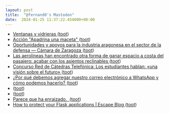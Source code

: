 ```yaml
---
layout: post
title:  "@fernand0's Mastodon"
date:  2024-01-25 11:37:22.454000+00:00
---
```

*  [Ventanas y vidrieras ](https://www.flickr.com/photos/fernand0/53477580321) ([toot](https://mastodon.social/@fernand0/111816385655789827))
*  [Acción "Apadrina una maceta" ](https://eina.unizar.es/noticia/accion-apadrina-una-macet) ([toot](https://mastodon.social/@fernand0/111816264005912233))
*  [Oportunidades y apoyos para la industria aragonesa en el sector de la defensa — Cámara de Zaragoza ](https://www.camarazaragoza.com/productos/competitividad/aries-aragon-impulso-de-empresas/oportunidades-y-apoyos-para-la-industria-aragonesa-en-el-sector-de-la-defensa) ([toot](https://mastodon.social/@fernand0/111816205437877868))
*  [Las aerolíneas han encontrado otra forma de ganar espacio a costa del pasajero: acabar con los asientos reclinables ](https://www.xataka.com/movilidad/aerolineas-han-encontrado-otra-forma-ganar-espacio-a-costa-pasajero-acabar-asientos-reclinable) ([toot](https://mastodon.social/@fernand0/111816198497144482))
*  [Concurso Red de Cátedras Telefónica: Los estudiantes hablan: «una visión sobre el futuro» ](http://www.unizar.es/actualidad/vernoticia_ng.php?id=8079) ([toot](https://mastodon.social/@fernand0/111815970126555240))
*  [¿Por qué debemos agregar nuestro correo electrónico a WhatsApp y cómo podemos hacerlo? ](https://wwwhatsnew.com/2024/01/13/por-que-debemos-agregar-nuestro-correo-electronico-a-whatsapp-y-como-podemos-hacerlo) ([toot](https://mastodon.social/@fernand0/111815861978157183))
*  [ ](https://mastodon.social/@runjaj) ([toot](https://mastodon.social/@fernand0/111812503127447211))
*  [ ](https://mastodon.social/@runjaj) ([toot](https://mastodon.social/@fernand0/111812419289155632))
*  [Parece que ha enraizado.  ](https://avecesunafoto.wordpress.com/2024/01/24/parece-que-ha-enraizado) ([toot](https://mastodon.social/@fernand0/111812006143520594))
*  [How to protect your Flask applications ⎜Escape Blog ](https://escape.tech/blog/best-practices-protect-flask-applications) ([toot](https://mastodon.social/@fernand0/111811957209274020))
